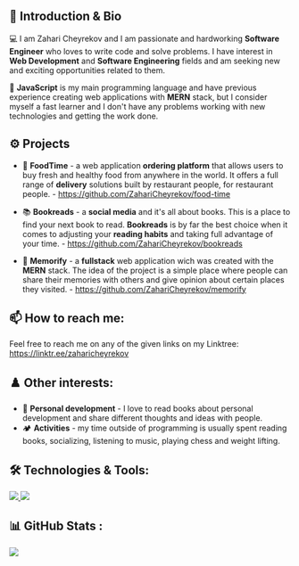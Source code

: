 ## 👋 Introduction & Bio
💻 I am Zahari Cheyrekov and I am passionate and hardworking <strong>Software Engineer</strong> who loves to write code and solve problems. I have interest in <strong>Web Development</strong> and <strong>Software Engineering</strong> fields and am seeking new and exciting opportunities related to them.

🧠 <strong>JavaScript</strong> is my main programming language and have previous experience creating web applications with <strong>MERN</strong> stack, but I consider myself a fast learner and I don't have any problems working with new technologies and getting the work done.

## ⚙️ Projects

   - 🥙 <strong>FoodTime</strong> - a web application <strong>ordering platform</strong> that allows users to buy fresh and healthy food from anywhere in the world. It offers a full range of <strong>delivery</strong> solutions built by restaurant people, for restaurant people. - https://github.com/ZahariCheyrekov/food-time

   - 📚 <strong>Bookreads</strong> - a <strong>social media</strong> and it's all about books. This is a place to find your next book to read. <strong>Bookreads</strong> is by far the best choice when it comes to adjusting your <strong>reading habits</strong> and taking full advantage of your time. - https://github.com/ZahariCheyrekov/bookreads

   - 📸 <strong>Memorify</strong> -  a <strong>fullstack</strong> web application wich was created with the <strong>MERN</strong> stack. The idea of the project is a simple place where people can share their memories with others and give opinion about certain places they visited. - https://github.com/ZahariCheyrekov/memorify

## 📫 How to reach me:
 Feel free to reach me on any of the given links on my Linktree: https://linktr.ee/zaharicheyrekov

## ♟️ Other interests:
 - 🎯 <strong>Personal development</strong> - I love to read books about personal development and share different thoughts and ideas with people.
 - 🏕️ <strong>Activities</strong> - my time outside of programming is usually spent reading books, socializing, listening to music, playing chess and weight lifting.

## 🛠️ Technologies & Tools:

<a href="https://skillicons.dev">
   <img src="https://skillicons.dev/icons?i=js,ts,css,figma,powershell,react,java,express" />
</a>
<a href="https://skillicons.dev">
   <img src="https://skillicons.dev/icons?i=nodejs,mongodb,firebase,sass,html,git,angular,heroku" />
</a>

## 📊 GitHub Stats :
![](https://github-readme-streak-stats.herokuapp.com/?user=ZahariCheyrekov&theme=dark&hide_border=false)   
